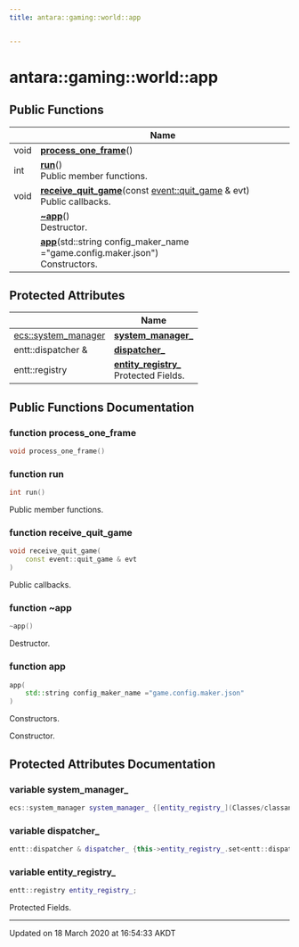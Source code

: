 ```yaml
---
title: antara::gaming::world::app


---
```


# antara::gaming::world::app















## Public Functions

|                | Name           |
| -------------- | -------------- |
| void | **[process_one_frame](Classes/classantara_1_1gaming_1_1world_1_1app.md#function-process_one_frame)**()  |
| int | **[run](Classes/classantara_1_1gaming_1_1world_1_1app.md#function-run)**() <br>Public member functions.  |
| void | **[receive_quit_game](Classes/classantara_1_1gaming_1_1world_1_1app.md#function-receive_quit_game)**(const [event::quit_game](Classes/structantara_1_1gaming_1_1event_1_1quit__game.md) & evt) <br>Public callbacks.  |
|  | **[~app](Classes/classantara_1_1gaming_1_1world_1_1app.md#function-~app)**() <br>Destructor.  |
|  | **[app](Classes/classantara_1_1gaming_1_1world_1_1app.md#function-app)**(std::string config_maker_name ="game.config.maker.json") <br>Constructors.  |



## Protected Attributes

|                | Name           |
| -------------- | -------------- |
| [ecs::system_manager](Classes/classantara_1_1gaming_1_1ecs_1_1system__manager.md) | **[system_manager_](Classes/classantara_1_1gaming_1_1world_1_1app.md#variable-system_manager_)**  |
| entt::dispatcher & | **[dispatcher_](Classes/classantara_1_1gaming_1_1world_1_1app.md#variable-dispatcher_)**  |
| entt::registry | **[entity_registry_](Classes/classantara_1_1gaming_1_1world_1_1app.md#variable-entity_registry_)** <br>Protected Fields.  |









## Public Functions Documentation

### function process_one_frame

```cpp
void process_one_frame()
```




























### function run

```cpp
int run()
```

Public member functions. 



























### function receive_quit_game

```cpp
void receive_quit_game(
    const event::quit_game & evt
)
```

Public callbacks. 



























### function ~app

```cpp
~app()
```

Destructor. 



























### function app

```cpp
app(
    std::string config_maker_name ="game.config.maker.json"
)
```

Constructors. 

























Constructor. 





## Protected Attributes Documentation

### variable system_manager_

```cpp
ecs::system_manager system_manager_ {[entity_registry_](Classes/classantara_1_1gaming_1_1world_1_1app.md#variable-entity_registry_)};
```




























### variable dispatcher_

```cpp
entt::dispatcher & dispatcher_ {this->entity_registry_.set<entt::dispatcher>()};
```




























### variable entity_registry_

```cpp
entt::registry entity_registry_;
```

Protected Fields. 






























-------------------------------

Updated on 18 March 2020 at 16:54:33 AKDT